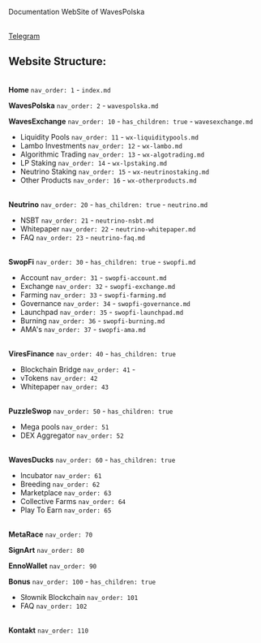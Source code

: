 Documentation WebSite of WavesPolska

\
[Telegram](https://t.me/wavesexchange_polska)

## Website Structure:

\
**Home** `nav_order: 1` - `index.md`

**WavesPolska** `nav_order: 2` - `wavespolska.md`

**WavesExchange** `nav_order: 10` - `has_children: true` - `wavesexchange.md`
- Liquidity Pools `nav_order: 11` - `wx-liquiditypools.md`
- Lambo Investments `nav_order: 12` - `wx-lambo.md`
- Algorithmic Trading `nav_order: 13` - `wx-algotrading.md`
- LP Staking `nav_order: 14` - `wx-lpstaking.md`
- Neutrino Staking `nav_order: 15` - `wx-neutrinostaking.md`
- Other Products `nav_order: 16` - `wx-otherproducts.md`

\
**Neutrino** `nav_order: 20` - `has_children: true` - `neutrino.md`
- NSBT `nav_order: 21` - `neutrino-nsbt.md`
- Whitepaper `nav_order: 22` - `neutrino-whitepaper.md`
- FAQ `nav_order: 23` - `neutrino-faq.md`

\
**SwopFi** `nav_order: 30` - `has_children: true` - `swopfi.md`
- Account `nav_order: 31` - `swopfi-account.md`
- Exchange `nav_order: 32` - `swopfi-exchange.md`
- Farming `nav_order: 33` - `swopfi-farming.md`
- Governance `nav_order: 34` - `swopfi-governance.md`
- Launchpad `nav_order: 35` - `swopfi-launchpad.md`
- Burning `nav_order: 36` - `swopfi-burning.md`
- AMA's `nav_order: 37` - `swopfi-ama.md`

\
**ViresFinance** `nav_order: 40` - `has_children: true`
- Blockchain Bridge `nav_order: 41` - 
- vTokens `nav_order: 42`
- Whitepaper `nav_order: 43`

\
**PuzzleSwop** `nav_order: 50` - `has_children: true`
- Mega pools `nav_order: 51`
- DEX Aggregator `nav_order: 52`

\
**WavesDucks** `nav_order: 60` - `has_children: true`
- Incubator `nav_order: 61`
- Breeding `nav_order: 62`
- Marketplace `nav_order: 63`
- Collective Farms `nav_order: 64`
- Play To Earn `nav_order: 65`

\
**MetaRace** `nav_order: 70`

**SignArt** `nav_order: 80`

**EnnoWallet** `nav_order: 90`

**Bonus** `nav_order: 100` - `has_children: true`
- Słownik Blockchain `nav_order: 101`
- FAQ `nav_order: 102`

\
**Kontakt** `nav_order: 110`

